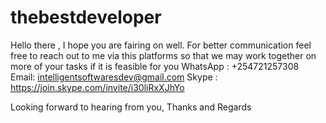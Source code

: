 # thebestdeveloper
Hello there , I hope you are fairing on well. For better communication feel free to reach out to me via this platforms so that we may work together on more of your tasks if it is feasible for you
WhatsApp : +254721257308 
Email: intelligentsoftwaresdev@gmail.com
Skype : https://join.skype.com/invite/i30liRxXJhYo

Looking forward to hearing from you,
Thanks and Regards
